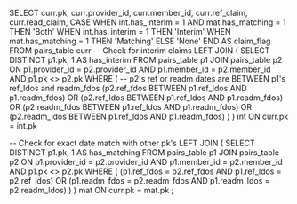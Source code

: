SELECT
  curr.pk,
  curr.provider_id,
  curr.member_id,
  curr.ref_claim,
  curr.read_claim,
  CASE
    WHEN int.has_interim = 1 AND mat.has_matching = 1 THEN 'Both'
    WHEN int.has_interim = 1 THEN 'Interim'
    WHEN mat.has_matching = 1 THEN 'Matching'
    ELSE 'None'
  END AS claim_flag
FROM pairs_table curr
-- Check for interim claims
LEFT JOIN (
  SELECT DISTINCT p1.pk, 1 AS has_interim
  FROM pairs_table p1
  JOIN pairs_table p2 ON p1.provider_id = p2.provider_id
                      AND p1.member_id = p2.member_id
                      AND p1.pk <> p2.pk
  WHERE
    (
      -- p2's ref or readm dates are BETWEEN p1's ref_ldos and readm_fdos
      (p2.ref_fdos BETWEEN p1.ref_ldos AND p1.readm_fdos)
      OR (p2.ref_ldos BETWEEN p1.ref_ldos AND p1.readm_fdos)
      OR (p2.readm_fdos BETWEEN p1.ref_ldos AND p1.readm_fdos)
      OR (p2.readm_ldos BETWEEN p1.ref_ldos AND p1.readm_fdos)
    )
) int ON curr.pk = int.pk

-- Check for exact date match with other pk's
LEFT JOIN (
  SELECT DISTINCT p1.pk, 1 AS has_matching
  FROM pairs_table p1
  JOIN pairs_table p2 ON p1.provider_id = p2.provider_id
                      AND p1.member_id = p2.member_id
                      AND p1.pk <> p2.pk
  WHERE
    (
      (p1.ref_fdos = p2.ref_fdos AND p1.ref_ldos = p2.ref_ldos)
      OR (p1.readm_fdos = p2.readm_fdos AND p1.readm_ldos = p2.readm_ldos)
    )
) mat ON curr.pk = mat.pk
;
